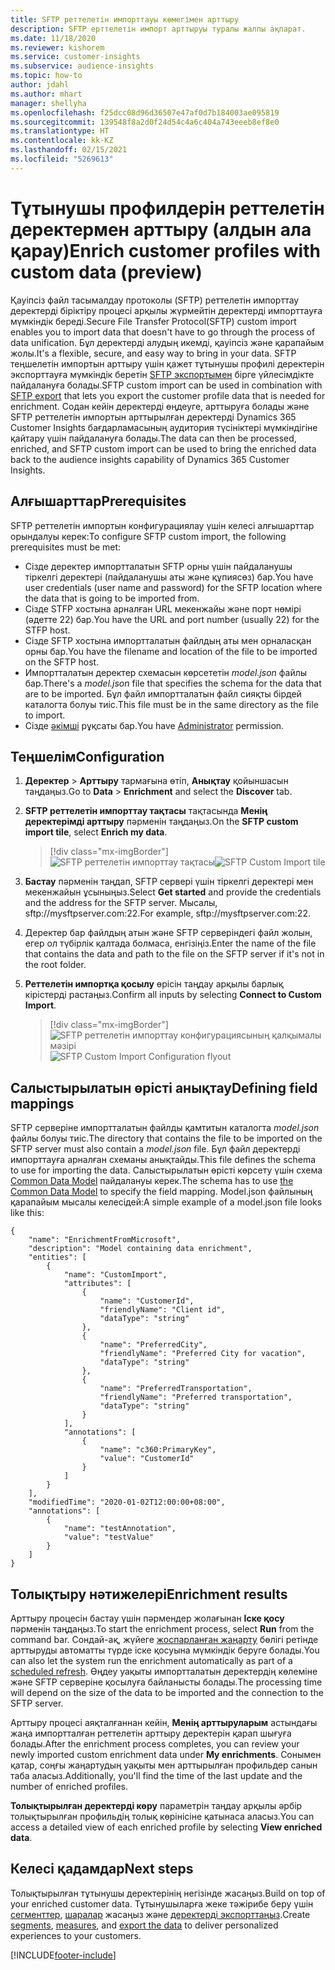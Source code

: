 ```yaml
---
title: SFTP реттелетін импорттауы көмегімен арттыру
description: SFTP ерттелетін импорт арттыруы туралы жалпы ақпарат.
ms.date: 11/18/2020
ms.reviewer: kishorem
ms.service: customer-insights
ms.subservice: audience-insights
ms.topic: how-to
author: jdahl
ms.author: mhart
manager: shellyha
ms.openlocfilehash: f25dcc08d96d36507e47af0d7b184003ae095819
ms.sourcegitcommit: 139548f8a2d0f24d54c4a6c404a743eeeb8ef8e0
ms.translationtype: HT
ms.contentlocale: kk-KZ
ms.lasthandoff: 02/15/2021
ms.locfileid: "5269613"
---
```

# <a name="enrich-customer-profiles-with-custom-data-preview"></a><span data-ttu-id="90049-103">Тұтынушы профилдерін реттелетін деректермен арттыру (алдын ала қарау)</span><span class="sxs-lookup"><span data-stu-id="90049-103">Enrich customer profiles with custom data (preview)</span></span>

<span data-ttu-id="90049-104">Қауіпсіз файл тасымалдау протоколы (SFTP) реттелетін импорттау деректерді біріктіру процесі арқылы жүрмейтін деректерді импорттауға мүмкіндік береді.</span><span class="sxs-lookup"><span data-stu-id="90049-104">Secure File Transfer Protocol(SFTP) custom import enables you to import data that doesn't have to go through the process of data unification.</span></span> <span data-ttu-id="90049-105">Бұл деректерді алудың икемді, қауіпсіз және қарапайым жолы.</span><span class="sxs-lookup"><span data-stu-id="90049-105">It's a flexible, secure, and easy way to bring in your data.</span></span> <span data-ttu-id="90049-106">SFTP теңшелетін импортын арттыру үшін қажет тұтынушы профилі деректерін экспорттауға мүмкіндік беретін [SFTP экспортымен](export-sftp.md) бірге үйлесімдікте пайдалануға болады.</span><span class="sxs-lookup"><span data-stu-id="90049-106">SFTP custom import can be used in combination with [SFTP export](export-sftp.md) that lets you export the customer profile data that is needed for enrichment.</span></span> <span data-ttu-id="90049-107">Содан кейін деректерді өңдеуге, арттыруға болады және SFTP реттелетін импортын арттырылған деректерді Dynamics 365 Customer Insights бағдарламасының аудитория түсініктері мүмкіндігіне қайтару үшін пайдалануға болады.</span><span class="sxs-lookup"><span data-stu-id="90049-107">The data can then be processed, enriched, and SFTP custom import can be used to bring the enriched data back to the audience insights capability of Dynamics 365 Customer Insights.</span></span>

## <a name="prerequisites"></a><span data-ttu-id="90049-108">Алғышарттар</span><span class="sxs-lookup"><span data-stu-id="90049-108">Prerequisites</span></span>

<span data-ttu-id="90049-109">SFTP реттелетін импортын конфигурациялау үшін келесі алғышарттар орындалуы керек:</span><span class="sxs-lookup"><span data-stu-id="90049-109">To configure SFTP custom import, the following prerequisites must be met:</span></span>

- <span data-ttu-id="90049-110">Сізде деректер импортталатын SFTP орны үшін пайдаланушы тіркелгі деректері (пайдаланушы аты және құпиясөз) бар.</span><span class="sxs-lookup"><span data-stu-id="90049-110">You have user credentials (user name and password) for the SFTP location where the data that is going to be imported from.</span></span>
- <span data-ttu-id="90049-111">Сізде STFP хостына арналған URL мекенжайы және порт нөмірі (әдетте 22) бар.</span><span class="sxs-lookup"><span data-stu-id="90049-111">You have the URL and port number (usually 22) for the STFP host.</span></span>
- <span data-ttu-id="90049-112">Сізде SFTP хостына импортталатын файлдың аты мен орналасқан орны бар.</span><span class="sxs-lookup"><span data-stu-id="90049-112">You have the filename and location of the file to be imported on the SFTP host.</span></span>
- <span data-ttu-id="90049-113">Импортталатын деректер схемасын көрсететін *model.json* файлы бар.</span><span class="sxs-lookup"><span data-stu-id="90049-113">There's a *model.json* file that specifies the schema for the data that are to be imported.</span></span> <span data-ttu-id="90049-114">Бұл файл импортталатын файл сияқты бірдей каталогта болуы тиіс.</span><span class="sxs-lookup"><span data-stu-id="90049-114">This file must be in the same directory as the file to import.</span></span>
- <span data-ttu-id="90049-115">Сізде [әкімші](permissions.md#administrator) рұқсаты бар.</span><span class="sxs-lookup"><span data-stu-id="90049-115">You have [Administrator](permissions.md#administrator) permission.</span></span>

## <a name="configuration"></a><span data-ttu-id="90049-116">Теңшелім</span><span class="sxs-lookup"><span data-stu-id="90049-116">Configuration</span></span>

1. <span data-ttu-id="90049-117">**Деректер** > **Арттыру** тармағына өтіп, **Анықтау** қойыншасын таңдаңыз.</span><span class="sxs-lookup"><span data-stu-id="90049-117">Go to **Data** > **Enrichment** and select the **Discover** tab.</span></span>

1. <span data-ttu-id="90049-118">**SFTP реттелетін импорттау тақтасы** тақтасында **Менің деректерімді арттыру** пәрменін таңдаңыз.</span><span class="sxs-lookup"><span data-stu-id="90049-118">On the **SFTP custom import tile**, select **Enrich my data**.</span></span>

   > [!div class="mx-imgBorder"]
   > <span data-ttu-id="90049-119">![SFTP реттелетін импорттау тақтасы](media/SFTP_Custom_Import_tile.png "SFTP реттелетін импорттау тақтасы")</span><span class="sxs-lookup"><span data-stu-id="90049-119">![SFTP Custom Import tile](media/SFTP_Custom_Import_tile.png "SFTP Custom Import tile")</span></span>

1. <span data-ttu-id="90049-120">**Бастау** пәрменін таңдап, SFTP сервері үшін тіркелгі деректері мен мекенжайын ұсыныңыз.</span><span class="sxs-lookup"><span data-stu-id="90049-120">Select **Get started** and provide the credentials and the address for the SFTP server.</span></span> <span data-ttu-id="90049-121">Мысалы, sftp://mysftpserver.com:22.</span><span class="sxs-lookup"><span data-stu-id="90049-121">For example, sftp://mysftpserver.com:22.</span></span>

1. <span data-ttu-id="90049-122">Деректер бар файлдың атын және SFTP серверіндегі файл жолын, егер ол түбірлік қалтада болмаса, енгізіңіз.</span><span class="sxs-lookup"><span data-stu-id="90049-122">Enter the name of the file that contains the data and path to the file on the SFTP server if it's not in the root folder.</span></span>

1. <span data-ttu-id="90049-123">**Реттелетін импортқа қосылу** өрісін таңдау арқылы барлық кірістерді растаңыз.</span><span class="sxs-lookup"><span data-stu-id="90049-123">Confirm all inputs by selecting **Connect to Custom Import**.</span></span>

   > [!div class="mx-imgBorder"]
   > <span data-ttu-id="90049-124">![SFTP реттелетін импорттау конфигурациясының қалқымалы мәзірі](media/SFTP_Custom_Import_Configuration_flyout.png "SFTP реттелетін импорттау конфигурациясының қалқымалы мәзірі")</span><span class="sxs-lookup"><span data-stu-id="90049-124">![SFTP Custom Import Configuration flyout](media/SFTP_Custom_Import_Configuration_flyout.png "SFTP Custom Import Configuration flyout")</span></span>

## <a name="defining-field-mappings"></a><span data-ttu-id="90049-125">Салыстырылатын өрісті анықтау</span><span class="sxs-lookup"><span data-stu-id="90049-125">Defining field mappings</span></span> 

<span data-ttu-id="90049-126">SFTP серверіне импортталатын файлды қамтитын каталогта *model.json* файлы болуы тиіс.</span><span class="sxs-lookup"><span data-stu-id="90049-126">The directory that contains the file to be imported on the SFTP server must also contain a *model.json* file.</span></span> <span data-ttu-id="90049-127">Бұл файл деректерді импорттауға арналған схеманы анықтайды.</span><span class="sxs-lookup"><span data-stu-id="90049-127">This file defines the schema to use for importing the data.</span></span> <span data-ttu-id="90049-128">Салыстырылатын өрісті көрсету үшін схема [Common Data Model](https://docs.microsoft.com/common-data-model/) пайдалануы керек.</span><span class="sxs-lookup"><span data-stu-id="90049-128">The schema has to use [the Common Data Model](https://docs.microsoft.com/common-data-model/) to specify the field mapping.</span></span> <span data-ttu-id="90049-129">Model.json файлының қарапайым мысалы келесідей:</span><span class="sxs-lookup"><span data-stu-id="90049-129">A simple example of a model.json file looks like this:</span></span>

```
{
    "name": "EnrichmentFromMicrosoft",
    "description": "Model containing data enrichment",
    "entities": [
        {
            "name": "CustomImport",
            "attributes": [
                {
                    "name": "CustomerId",
                    "friendlyName": "Client id",
                    "dataType": "string"
                },
                {
                    "name": "PreferredCity",
                    "friendlyName": "Preferred City for vacation",
                    "dataType": "string"
                },
                {
                    "name": "PreferredTransportation",
                    "friendlyName": "Preferred transportation",
                    "dataType": "string"
                }
            ],
            "annotations": [
                {
                    "name": "c360:PrimaryKey",
                    "value": "CustomerId"
                }
            ]
        }
    ],
    "modifiedTime": "2020-01-02T12:00:00+08:00",
    "annotations": [
        {
            "name": "testAnnotation",
            "value": "testValue"
        }
    ]
}
```

## <a name="enrichment-results"></a><span data-ttu-id="90049-130">Толықтыру нәтижелері</span><span class="sxs-lookup"><span data-stu-id="90049-130">Enrichment results</span></span>

<span data-ttu-id="90049-131">Арттыру процесін бастау үшін пәрмендер жолағынан **Іске қосу** пәрменін таңдаңыз.</span><span class="sxs-lookup"><span data-stu-id="90049-131">To start the enrichment process, select **Run** from the command bar.</span></span> <span data-ttu-id="90049-132">Сондай-ақ, жүйеге [жоспарланған жаңарту](system.md#schedule-tab) бөлігі ретінде арттыруды автоматты түрде іске қосуына мүмкіндік беруге болады.</span><span class="sxs-lookup"><span data-stu-id="90049-132">You can also let the system run the enrichment automatically as part of a [scheduled refresh](system.md#schedule-tab).</span></span> <span data-ttu-id="90049-133">Өңдеу уақыты импортталатын деректердің көлеміне және SFTP серверіне қосылуға байланысты болады.</span><span class="sxs-lookup"><span data-stu-id="90049-133">The processing time will depend on the size of the data to be imported and the connection to the SFTP server.</span></span>

<span data-ttu-id="90049-134">Арттыру процесі аяқталғаннан кейін, **Менің арттыруларым** астындағы жаңа импортталған реттелетін арттыру деректерін қарап шығуға болады.</span><span class="sxs-lookup"><span data-stu-id="90049-134">After the enrichment process completes, you can review your newly imported custom enrichment data under **My enrichments**.</span></span> <span data-ttu-id="90049-135">Сонымен қатар, соңғы жаңартудың уақыты мен арттырылған профильдер санын таба аласыз.</span><span class="sxs-lookup"><span data-stu-id="90049-135">Additionally, you'll find the time of the last update and the number of enriched profiles.</span></span>

<span data-ttu-id="90049-136">**Толықтырылған деректерді көру** параметрін таңдау арқылы әрбір толықтырылған профильдің толық көрінісіне қатынаса аласыз.</span><span class="sxs-lookup"><span data-stu-id="90049-136">You can access a detailed view of each enriched profile by selecting **View enriched data**.</span></span>

## <a name="next-steps"></a><span data-ttu-id="90049-137">Келесі қадамдар</span><span class="sxs-lookup"><span data-stu-id="90049-137">Next steps</span></span>

<span data-ttu-id="90049-138">Толықтырылған тұтынушы деректерінің негізінде жасаңыз.</span><span class="sxs-lookup"><span data-stu-id="90049-138">Build on top of your enriched customer data.</span></span> <span data-ttu-id="90049-139">Тұтынушыларға жеке тәжірибе беру үшін [сегменттер](segments.md), [шаралар](measures.md) жасаңыз және [деректерді экспорттаңыз](export-destinations.md).</span><span class="sxs-lookup"><span data-stu-id="90049-139">Create [segments](segments.md), [measures](measures.md), and [export the data](export-destinations.md) to deliver personalized experiences to your customers.</span></span>




[!INCLUDE[footer-include](../includes/footer-banner.md)]